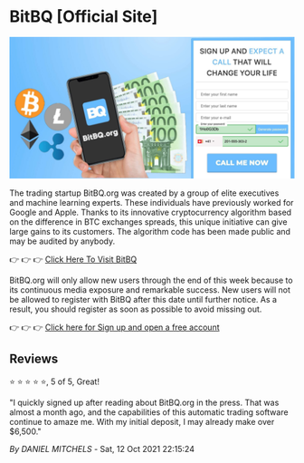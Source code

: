 # BitBQ [Official Site]

[![BitBQ.org](https://raw.githubusercontent.com/bitbq-org/official-site/main/1en.jpeg)](https://bitbq.org/?aff_sub3=github)

The trading startup BitBQ.org was created by a group of elite executives and machine learning experts. These individuals have previously worked for Google and Apple. Thanks to its innovative cryptocurrency algorithm based on the difference in BTC exchanges spreads, this unique initiative can give large gains to its customers.
The algorithm code has been made public and may be audited by anybody.

👉 👉 👉 [Click Here To Visit BitBQ](https://bitbq.org/?aff_sub3=github)

BitBQ.org will only allow new users through the end of this week because to its continuous media exposure and remarkable success. New users will not be allowed to register with BitBQ after this date until further notice. As a result, you should register as soon as possible to avoid missing out.

👉 👉 👉 [Click here for Sign up and open a free account](https://bitbq.org/?aff_sub3=github)

## Reviews

⭐ ⭐ ⭐ ⭐ ⭐, 5 of 5, Great!

"I quickly signed up after reading about BitBQ.org in the press. That was almost a month ago, and the capabilities of this automatic trading software continue to amaze me. With my initial deposit, I may already make over $6,500."

*By DANIEL MITCHELS* - Sat, 12 Oct 2021 22:15:24
